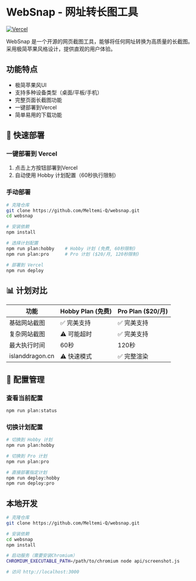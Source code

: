 # WebSnap - 网址转长图工具

[![Vercel](https://vercel.com/button)](https://vercel.com/new/clone?repository-url=https://github.com/Meltemi-Q/websnap)

WebSnap 是一个开源的网页截图工具，能够将任何网址转换为高质量的长截图。采用极简苹果风格设计，提供直观的用户体验。

## 功能特点

- 极简苹果风UI
- 支持多种设备类型（桌面/平板/手机）
- 完整页面长截图功能
- 一键部署到Vercel
- 简单易用的下载功能

## 🚀 快速部署

### 一键部署到 Vercel
1. 点击上方按钮部署到Vercel
2. 自动使用 Hobby 计划配置（60秒执行限制）

### 手动部署
```bash
# 克隆仓库
git clone https://github.com/Meltemi-Q/websnap.git
cd websnap

# 安装依赖
npm install

# 选择计划配置
npm run plan:hobby    # Hobby 计划 (免费, 60秒限制)
npm run plan:pro      # Pro 计划 ($20/月, 120秒限制)

# 部署到 Vercel
npm run deploy
```

## 📊 计划对比

| 功能 | Hobby Plan (免费) | Pro Plan ($20/月) |
|------|------------------|-------------------|
| 基础网站截图 | ✅ 完美支持 | ✅ 完美支持 |
| 复杂网站截图 | ⚠️ 可能超时 | ✅ 完美支持 |
| 最大执行时间 | 60秒 | 120秒 |
| islanddragon.cn | ⚠️ 快速模式 | ✅ 完整渲染 |

## 🔧 配置管理

### 查看当前配置
```bash
npm run plan:status
```

### 切换计划配置
```bash
# 切换到 Hobby 计划
npm run plan:hobby

# 切换到 Pro 计划
npm run plan:pro

# 直接部署指定计划
npm run deploy:hobby
npm run deploy:pro
```

## 本地开发

```bash
# 克隆仓库
git clone https://github.com/Meltemi-Q/websnap.git

# 安装依赖
cd websnap
npm install

# 启动服务（需要安装Chromium）
CHROMIUM_EXECUTABLE_PATH=/path/to/chromium node api/screenshot.js

# 访问 http://localhost:3000